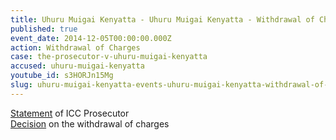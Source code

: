 ```yaml
---
title: Uhuru Muigai Kenyatta - Uhuru Muigai Kenyatta - Withdrawal of Charges
published: true
event_date: 2014-12-05T00:00:00.000Z
action: Withdrawal of Charges
case: the-prosecutor-v-uhuru-muigai-kenyatta
accused: uhuru-muigai-kenyatta
youtube_id: s3HORJn15Mg
slug: uhuru-muigai-kenyatta-events-uhuru-muigai-kenyatta-withdrawal-of-charges-
---
```



[Statement](https://youtu.be/s3HORJn15Mg) of ICC Prosecutor
<br>[Decision](https://www.icc-cpi.int/Pages/record.aspx?docNo=ICC-01/09-02/11-983) on the withdrawal of charges